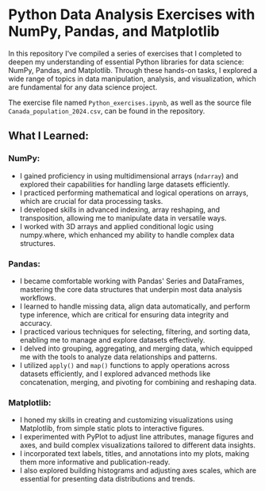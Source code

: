 # Python Data Analysis Exercises with NumPy, Pandas, and Matplotlib

In this repository I've compiled a series of exercises that I completed to deepen my understanding of essential Python libraries for data science: NumPy, Pandas, and Matplotlib. Through these hands-on tasks, I explored a wide range of topics in data manipulation, analysis, and visualization, which are fundamental for any data science project.

The exercise file named `Python_exercises.ipynb`, as well as the source file `Canada_population_2024.csv`, can be found in the repository.

## What I Learned:
### NumPy:

 - I gained proficiency in using multidimensional arrays (`ndarray`) and explored their capabilities for handling large datasets efficiently.
 - I practiced performing mathematical and logical operations on arrays, which are crucial for data processing tasks.
 - I developed skills in advanced indexing, array reshaping, and transposition, allowing me to manipulate data in versatile ways.
 - I worked with 3D arrays and applied conditional logic using numpy.where, which enhanced my ability to handle complex data structures.

### Pandas:

 - I became comfortable working with Pandas' Series and DataFrames, mastering the core data structures that underpin most data analysis workflows.
 - I learned to handle missing data, align data automatically, and perform type inference, which are critical for ensuring data integrity and accuracy.
 - I practiced various techniques for selecting, filtering, and sorting data, enabling me to manage and explore datasets effectively.
 - I delved into grouping, aggregating, and merging data, which equipped me with the tools to analyze data relationships and patterns.
 - I utilized `apply()` and `map()` functions to apply operations across datasets efficiently, and I explored advanced methods like concatenation, merging, and pivoting for combining and reshaping data.

### Matplotlib:

 - I honed my skills in creating and customizing visualizations using Matplotlib, from simple static plots to interactive figures.
 - I experimented with PyPlot to adjust line attributes, manage figures and axes, and build complex visualizations tailored to different data insights.
 - I incorporated text labels, titles, and annotations into my plots, making them more informative and publication-ready.
- I also explored building histograms and adjusting axes scales, which are essential for presenting data distributions and trends.
